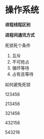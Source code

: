 # 操作系统

**进程线程区别**

**进程间通讯方式**



死锁死个条件

1. 互斥
2. 不可抢占
3. 循环等待
4. 占有且等待

如何避免死锁









123456

213456

321456

432156

543216

